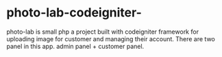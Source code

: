 # photo-lab-codeigniter-
photo-lab is small php a project built with codeigniter framework for uploading image for customer and managing their account. There are two panel in this app. admin panel + customer panel.
